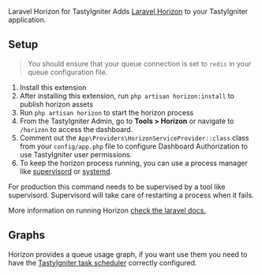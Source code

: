Laravel Horizon for TastyIgniter
Adds [Laravel Horizon](https://horizon.laravel.com/) to your TastyIgniter application.

## Setup
> You should ensure that your queue connection is set to `redis` in your queue configuration file.

1. Install this extension
2. After installing this extension, run `php artisan horizon:install` to publish horizon assets
3. Run `php artisan horizon` to start the horizon process
5. From the TastyIgniter Admin, go to **Tools > Horizon** or navigate to `/horizon` to access the dashboard.
6. Comment out the `App\Providers\HorizonServiceProvider::class` class from your `config/app.php` file to configure Dashboard Authorization to use TastyIgniter user permissions.
7. To keep the horizon process running, you can use a process manager like [supervisord](http://supervisord.org/) or [systemd](https://www.freedesktop.org/wiki/Software/systemd/).

For production this command needs to be supervised by a tool like supervisord.
Supervisord will take care of restarting a process when it fails.

More information on running Horizon [check the laravel docs.](https://laravel.com/docs/master/horizon#running-horizon)

## Graphs
Horizon provides a queue usage graph, if you want use them you need to have the [TastyIgniter task scheduler](https://tastyigniter.com/docs/master/installation#setting-up-the-task-scheduler) correctly configured.
